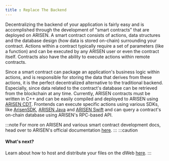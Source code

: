 ```yaml
---
title : Replace The Backend
---
```



Decentralizing the backend of your application is fairly easy and is accomplished through the development of "smart contracts" that are deployed on ARISEN. A smart contract consists of actions, data structures and the database design (how data is stored on-chain) surrounding your contract. Actions within a contract typically require a set of parameters (like a function) and can be executed by any ARISEN user or even the contract itself. Contracts also have the ability to execute actions within remote contracts.

Since a smart contract can package an application's business logic within actions, and is responsible for storing the data that derives from these actions, it is the perfect decentralized alternative to the traditional backend. Especially, since data related to the contract's database can be retrieved from the blockchain at any time. Currently, ARISEN contracts must be written in C++ and can be easily compiled and deployed to ARISEN using [ARISEN CDT](https://github.com/arisenio/arisen.cdt). Frontends can execute specific actions using various SDKs, like [ArisenSDK](https://github.com/arisenio/arisensdk), [ARISEN Java](https://github.com/arisenio/arisen-java) and [ARISEN Swift](https://github.com/arisenio/arisen-swift) and can query a contract's on-chain database using ARISEN's RPC-based API.

:::note
For more on ARISEN and various smart contract development docs, head over to ARISEN's official documentation [here](https://developers.arisen.network).
:::
:::caution
#### What's next?
Learn about how to host and distribute your files on the dWeb [here](/basics/distributing-files).
:::